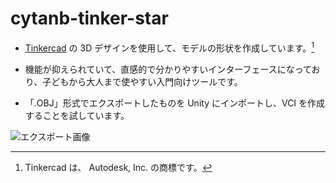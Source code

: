 # cytanb-tinker-star

- [Tinkercad](https://www.tinkercad.com/) の 3D デザインを使用して、モデルの形状を作成しています。[^1]

- 機能が抑えられていて、直感的で分かりやすいインターフェースになっており、子どもから大人まで使やすい入門向けツールです。

- 「.OBJ」形式でエクスポートしたものを Unity にインポートし、VCI を作成することを試しています。

![エクスポート画像](docs/export-tinker-star.png)

[^1]: Tinkercad は、 Autodesk, Inc. の商標です。
